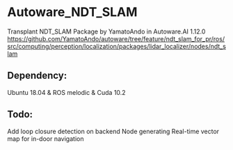# Autoware_NDT_SLAM
Transplant NDT_SLAM Package by YamatoAndo in Autoware.AI 1.12.0 https://github.com/YamatoAndo/autoware/tree/feature/ndt_slam_for_pr/ros/src/computing/perception/localization/packages/lidar_localizer/nodes/ndt_slam

## Dependency:
Ubuntu 18.04 & ROS melodic & Cuda 10.2

## Todo:
Add loop closure detection on backend
Node generating Real-time vector map for in-door navigation
